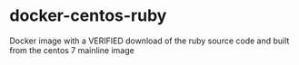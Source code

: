 # docker-centos-ruby
Docker image with a VERIFIED download of the ruby source code and built from the centos 7 mainline image
